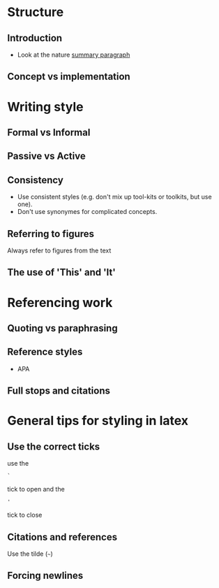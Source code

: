 # Structure

## Introduction
- Look at the nature [summary paragraph](http://www.cbs.umn.edu/sites/default/files/public/downloads/Annotated_Nature_abstract.pdf)

## Concept vs implementation

# Writing style

## Formal vs Informal

## Passive vs Active

## Consistency
- Use consistent styles (e.g. don't mix up tool-kits or toolkits, but use one).
- Don't use synonymes for complicated concepts.

## Referring to figures
Always refer to figures from the text

## The use of 'This' and 'It'

# Referencing work

## Quoting vs paraphrasing

## Reference styles
- APA

## Full stops and citations

# General tips for styling in latex

## Use the correct ticks
use the 
```
`
```
tick to open and the 
```
'
``` 
tick to close

## Citations and references
Use the tilde (`~`)

## Forcing newlines
